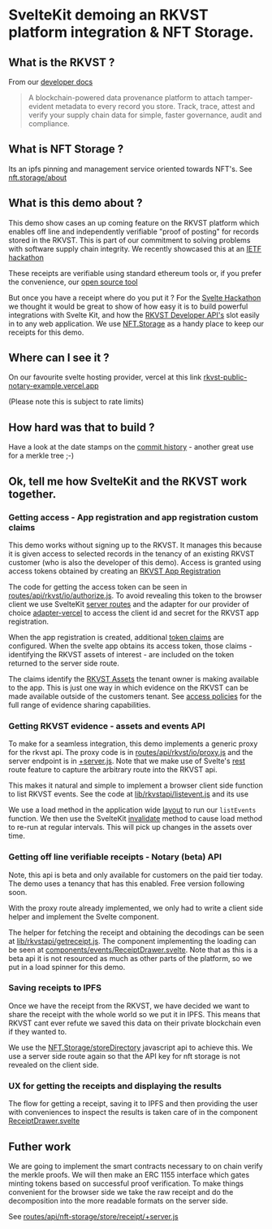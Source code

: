 # SvelteKit demoing an RKVST platform integration & NFT Storage.

## What is the RKVST ?

From our [developer docs](https://www.rkvst.com/developers/)

>  A blockchain-powered data provenance platform to attach tamper-evident metadata to every record you store.  Track, trace, attest and verify your supply chain data for simple, faster governance, audit and compliance.

## What is NFT Storage ?

Its an ipfs pinning and management service oriented towards NFT's. See [nft.storage/about](https://nft.storage/#about)

## What is this demo about ?
 
This demo show cases an up coming feature on the RKVST platform which enables off line and independently verifiable "proof of posting"  for records stored in the RKVST. This is part of our commitment to solving problems with software supply chain integrity. We recently showcased this at an [IETF hackathon](https://www.rkvst.com/press_releases/rkvst-showcases-supply-chain-integrity-transparency-and-trust-implementation-at-ietf-116-hackathon/)

These receipts are verifiable using standard ethereum tools or, if you prefer the convenience, our [open source tool](https://github.com/rkvst/rkvst-receipt-scitt)

But once you have a receipt where do you put it ? For the [Svelte Hackathon](https://hack.sveltesociety.dev/) we thought it would be great to show of how easy it is to build powerful integrations with Svelte Kit, and how the [RKVST Developer API's](https://www.rkvst.com/developers/) slot easily in to any web application. We use [NFT.Storage](https://nft.storage/) as a handy place to keep our receipts for this demo.

## Where can I see it ?

On our favourite svelte hosting provider, vercel at this link [rkvst-public-notary-example.vercel.app](https://rkvst-public-notary-example.vercel.app/)

(Please note this is subject to rate limits)

## How hard was that to build ?

Have a look at the date stamps on the [commit history](https://github.com/robinbryce/rkvst-public-notary-example/commits/main) - another great use for a  merkle tree ;-)

## Ok, tell me how SvelteKit and the RKVST work together.

### Getting access - App registration and app registration custom claims

This demo works without signing up to the RKVST. It manages this because it is given access to selected records in the tenancy of an existing RKVST customer (who is also the developer of this demo). Access is granted using access tokens obtained by creating an [RKVST App Registration](https://docs.rkvst.com/docs/rkvst-basics/getting-access-tokens-using-app-registrations/)

The code for getting the access token can be seen in [routes/api/rkvst/io/authorize.js](./src/routes/api/rkvst/io/authorize.js). To avoid revealing this token to the browser client we use SvelteKit [server routes](https://kit.svelte.dev/docs/routing#server) and the adapter for our provider of choice [adapter-vercel](https://kit.svelte.dev/docs/adapter-vercel) to access the client id and secret for the RKVST app registration.

When the app registration is created, additional [token claims](https://openid.net/specs/openid-connect-core-1_0.html#Claims) are configured. When the svelte app obtains its access token, those claims - identifying the RKVST assets of interest - are included on the token returned to the server side route.

The claims identify the [RKVST Assets](https://docs.rkvst.com/docs/overview/core-concepts/#assets) the tenant owner is making available to the app. This is just  one way in which evidence on the RKVST can be made available outside of the customers tenant. See [access policies](https://docs.rkvst.com/docs/overview/core-concepts/#access-policies) for the full range of evidence sharing capabilities.


### Getting RKVST evidence - assets and events API

To make for a seamless integration, this demo implements a generic proxy for the rkvst api. The proxy code is in [routes/api/rkvst/io/proxy.js](./src/routes/api/rkvst/io/proxy.js) and the server endpoint is in [+server.js](./src/routes/api/rkvst/io/[...path]/+server.js). Note that we make use of Svelte's [rest](https://kit.svelte.dev/docs/advanced-routing#rest-parameters) route feature to capture the arbitrary route into the RKVST api.

This makes it natural and simple to implement a browser client side function to list RKVST events. See the code at [lib/rkvstapi/listevent.js](./src/lib/rkvstapi/listevents.js) and its use

We use a load method in the application wide [layout](https://kit.svelte.dev/docs/routing#layout-layout-js) to run our `listEvents` function.  We then use the SvelteKit [invalidate](https://kit.svelte.dev/docs/modules#$app-navigation-invalidate) method to cause load method to re-run at regular intervals. This will pick up changes in the assets over time.


### Getting off line verifiable receipts - Notary (beta) API

Note, this api is beta and only available for customers on the paid tier today. The demo uses a tenancy that has this enabled. Free version following soon.

With the proxy route already implemented, we only had to write a client side helper and implement the Svelte component.

The helper for fetching the receipt and obtaining the decodings can be seen at [lib/rkvstapi/getreceipt.js](./src/lib/rkvstapi/getreceipt.js). The component implementing the loading can be seen at [components/events/ReceiptDrawer.svelte](./src/lib/components/events/ReceiptDrawer.svelte). Note that as this is a beta api it is not resourced as much as other parts of the platform, so we put in a load spinner for this demo.

### Saving receipts to IPFS

Once we have the receipt from the RKVST, we have decided we want to share the receipt with the whole world so we put it in IPFS. This means that RKVST cant ever refute we saved this data on their private blockchain even if they wanted to.

We use the [NFT.Storage/storeDirectory](https://nft.storage/docs/client/js/#storedirectory---store-a-collection-of-files) javascript api to achieve this. We use a server side route again so that the API key for nft storage is not revealed on the client side.

### UX for getting the receipts and displaying the results

The flow for getting a receipt, saving it to IPFS and then providing the user with conveniences to inspect the results is taken care of in the component [ReceiptDrawer.svelte](./src/lib/components/events/ReceiptDrawer.svelte)

## Futher work

We are going to implement the smart contracts necessary to on chain verify the merkle proofs. We will then make an ERC 1155 interface which gates minting tokens based on successful proof verification. To make things convenient for the browser side we take the raw receipt and do the decomposition into the more readable formats on the server side.

See [routes/api/nft-storage/store/receipt/+server.js](./src/routes/api/nft-storage/store/receipt/+server.js)